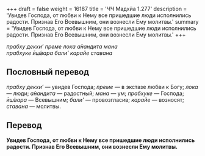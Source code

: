 +++
draft = false
weight = 16187
title = 'ЧЧ Мадхйа 1.277'
description = 'Увидев Господа, от любви к Нему все пришедшие люди исполнились радости. Признав Его Всевышним, они вознесли Ему молитвы.'
summary = 'Увидев Господа, от любви к Нему все пришедшие люди исполнились радости. Признав Его Всевышним, они вознесли Ему молитвы.'
+++

_прабху декхи’ преме лока а̄нандита мана  
прабхуке ӣш́вара бали’ карайе ставана_

## Пословный перевод

_прабху_ _декхи’_ — увидев Господа; _преме_ — в экстазе любви к Богу; _лока_ — люди; _а̄нандита_ — радостный; _мана_ — ум; _прабхуке_ — Господа; _ӣш́вара_ — Всевышним; _бали’_ — провозгласив; _карайе_ — возносят; _ставана_ — молитвы.

## Перевод

**Увидев Господа, от любви к Нему все пришедшие люди исполнились радости. Признав Его Всевышним, они вознесли Ему молитвы.**

